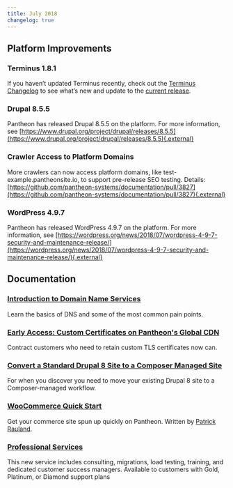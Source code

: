 ```yaml
---
title: July 2018
changelog: true
---
```

## Platform Improvements
### Terminus 1.8.1
If you haven’t updated Terminus recently, check out the [Terminus Changelog](/docs/terminus/updates/#changelog) to see what’s new and update to the [current release](/docs/terminus/updates/#update-to-the-current-release).

### Drupal 8.5.5
Pantheon has released Drupal 8.5.5 on the platform. For more information, see [https://www.drupal.org/project/drupal/releases/8.5.5](https://www.drupal.org/project/drupal/releases/8.5.5){.external}

### Crawler Access to Platform Domains
More crawlers can now access platform domains, like test-example.pantheonsite.io, to support pre-release SEO testing. Details: [https://github.com/pantheon-systems/documentation/pull/3827](https://github.com/pantheon-systems/documentation/pull/3827){.external}

### WordPress 4.9.7
Pantheon has released WordPress 4.9.7 on the platform. For more information, see [https://wordpress.org/news/2018/07/wordpress-4-9-7-security-and-maintenance-release/](https://wordpress.org/news/2018/07/wordpress-4-9-7-security-and-maintenance-release/){.external}

## Documentation

### [Introduction to Domain Name Services](/docs/dns/)
Learn the basics of DNS and some of the most common pain points.

### [Early Access: Custom Certificates on Pantheon's Global CDN](/docs/custom-certificates/)
Contract customers who need to retain custom TLS certificates now can.

### [Convert a Standard Drupal 8 Site to a Composer Managed Site](/docs/guides/composer-convert/)
For when you discover you need to move your existing Drupal 8 site to a Composer-managed workflow.

### [WooCommerce Quick Start](/docs/guides/woocommerce/)
Get your commerce site spun up quickly on Pantheon. Written by [Patrick Rauland](https://www.speakinginbytes.com/).

### [Professional Services](/docs/professional-services/)
This new service includes consulting, migrations, load testing, training, and dedicated customer success managers. Available to customers with Gold, Platinum, or Diamond support plans
